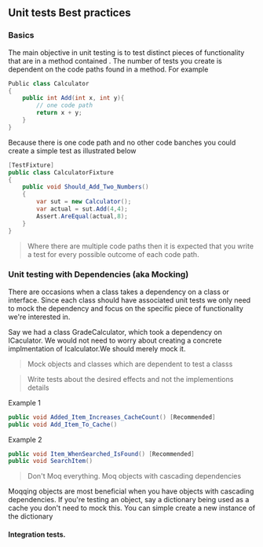 ## Unit tests Best practices

### Basics
The main objective in unit testing is to test  distinct pieces of functionality 
that are in a method contained .
The number of tests you create is dependent on the code paths found in a method.
For example

```c# 
Public class Calculator
{
	public int Add(int x, int y){
		// one code path
		return x + y;
	}
}
```
Because there is one code path and no other code banches you could create a simple test as illustrated below

```c#
[TestFixture]
public class CalculatorFixture
{
	public void Should_Add_Two_Numbers()
	{
		var sut = new Calculator();
		var actual = sut.Add(4,4);
		Assert.AreEqual(actual,8);	
	}
}
```


>Where there are multiple code paths then it is expected that you write a test for every possible outcome of each code path.


### Unit testing with Dependencies (aka Mocking)
There are occasions when a class takes a dependency on a class or interface. Since each class should have associated unit tests we only need to mock the dependency and focus on the specific piece of functionality we're interested in.

Say we had a class GradeCalculator, which took a dependency on ICaculator. We would not need to worry about creating a concrete implmentation of Icalculator.We should merely mock it.

> Mock objects and classes which are dependent to test a classs

>Write tests about the desired effects and not the implementions details

Example 1

```c#
public void Added_Item_Increases_CacheCount() [Recommended]
public void Add_Item_To_Cache()
```

Example 2

```c#
public void Item_WhenSearched_IsFound() [Recommended]
public void SearchItem()
```

> Don't Moq everything. Moq objects with cascading dependencies

Moqqing objects are most beneficial when you have objects with cascading dependencies.
If you're testing an object, say a dictionary being used as a cache you don't need
to mock this. You can simple create a new instance of the dictionary


#### Integration tests.

